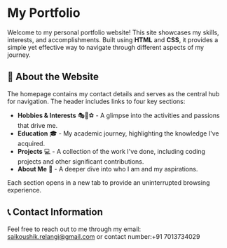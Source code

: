 # My Portfolio

Welcome to my personal portfolio website! This site showcases my skills, interests, and accomplishments. Built using **HTML** and **CSS**, it provides a simple yet effective way to navigate through different aspects of my journey.

## 🚀 About the Website

The homepage contains my contact details and serves as the central hub for navigation. The header includes links to four key sections:

- **Hobbies & Interests** 🎭🎨⚽ - A glimpse into the activities and passions that drive me.
- **Education** 🎓 - My academic journey, highlighting the knowledge I've acquired.
- **Projects** 💻 - A collection of the work I've done, including coding projects and other significant contributions.
- **About Me** 👤 - A deeper dive into who I am and my aspirations.

Each section opens in a new tab to provide an uninterrupted browsing experience.

## 📞 Contact Information

Feel free to reach out to me through my email: saikoushik.relangi@gmail.com or contact number:+91 7013734029


